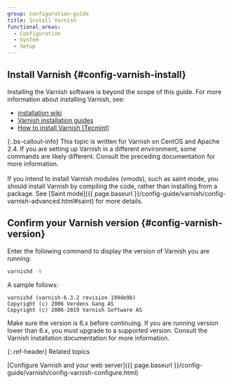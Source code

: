 ```yaml
---
group: configuration-guide
title: Install Varnish
functional_areas:
  - Configuration
  - System
  - Setup
---
```


## Install Varnish {#config-varnish-install}

Installing the Varnish software is beyond the scope of this guide. For more information about installing Varnish, see:

*  [installation wiki](http://wiki.mikejung.biz/Varnish)
*  [Varnish installation guides](https://www.varnish-cache.org/docs)
*  [How to install Varnish (Tecmint)](http://www.tecmint.com/install-varnish-cache-web-accelerator)

{:.bs-callout-info}
This topic is written for Varnish on CentOS and Apache 2.4. If you are setting up Varnish in a different environment, some commands are likely different. Consult the preceding documentation for more information.<br><br>If you intend to install Varnish modules (vmods), such as saint mode, you should install Varnish by compiling the code, rather than installing from a package. See [Saint mode]({{ page.baseurl }}/config-guide/varnish/config-varnish-advanced.html#saint) for more details.

## Confirm your Varnish version {#config-varnish-version}

Enter the following command to display the version of Varnish you are running:

```bash
varnishd -V
```

A sample follows:

```terminal
varnishd (varnish-6.3.2 revision 199de9b)
Copyright (c) 2006 Verdens Gang AS
Copyright (c) 2006-2019 Varnish Software AS
```

Make sure the version is 6.x before continuing. If you are running version lower than 6.x, you must upgrade to a supported version. Consult the Varnish installation documentation for more information.

{:.ref-header}
Related topics

[Configure Varnish and your web server]({{ page.baseurl }}/config-guide/varnish/config-varnish-configure.html)
